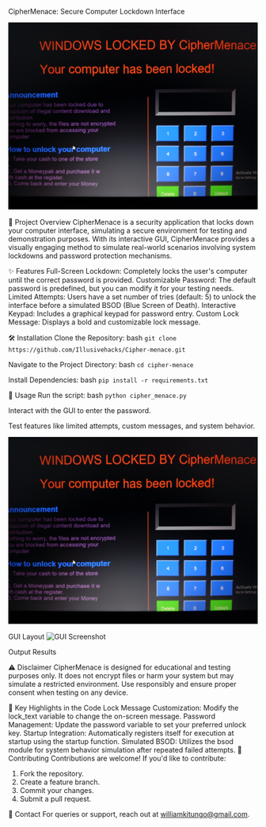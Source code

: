 CipherMenace: Secure Computer Lockdown Interface

![GUI Screenshot](GUI.jpg) 


📜 Project Overview
CipherMenace is a security application that locks down your computer interface, simulating a secure environment for testing and demonstration purposes. With its interactive GUI, CipherMenace provides a visually engaging method to simulate real-world scenarios involving system lockdowns and password protection mechanisms.

✨ Features
Full-Screen Lockdown: Completely locks the user's computer until the correct password is provided.
Customizable Password: The default password is predefined, but you can modify it for your testing needs.
Limited Attempts: Users have a set number of tries (default: 5) to unlock the interface before a simulated BSOD (Blue Screen of Death).
Interactive Keypad: Includes a graphical keypad for password entry.
Custom Lock Message: Displays a bold and customizable lock message.


🛠️ Installation
Clone the Repository:
bash
````git clone https://github.com/Illusivehacks/Cipher-menace.git````

Navigate to the Project Directory:
bash
````cd cipher-menace````

Install Dependencies:
bash
````pip install -r requirements.txt````


🚀 Usage
Run the script:
bash
````python cipher_menace.py````

Interact with the GUI to enter the password.

Test features like limited attempts, custom messages, and system behavior.

![GUI Screenshot](GUI.jpg) 

GUI Layout
![GUI Screenshot](output.jpg) 


Output Results

⚠️ Disclaimer
CipherMenace is designed for educational and testing purposes only. It does not encrypt files or harm your system but may simulate a restricted environment. Use responsibly and ensure proper consent when testing on any device.

📌 Key Highlights in the Code
Lock Message Customization: Modify the lock_text variable to change the on-screen message.
Password Management: Update the password variable to set your preferred unlock key.
Startup Integration: Automatically registers itself for execution at startup using the startup function.
Simulated BSOD: Utilizes the bsod module for system behavior simulation after repeated failed attempts.
🤝 Contributing
Contributions are welcome! If you'd like to contribute:

1. Fork the repository.
2. Create a feature branch.
3. Commit your changes.
4. Submit a pull request.

📧 Contact
For queries or support, reach out at williamkitungo@gmail.com.


